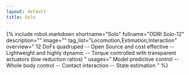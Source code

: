 ```yaml
---
layout: default
title: Solo
---
```


{% include robot.markdown
    shortname="Solo"
    fullname="ODRI Solo-12"
    description=""
    image=""
    tag_list="Locomotion,Estimation,Interaction"
    overview="
        12 DoFs quadruped
        --
        Open Source and cost effective
        --
        Lightweight and highly dynamic
        --
        Torque controlled with transparent actuators (low reduction ratios)
    "
    usages="
        Model predictive control
        --
        Whole body control
        --
        Contact interaction
        --
        State estimation
    "
%}